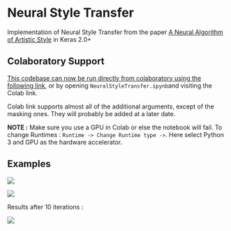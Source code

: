 # Neural Style Transfer

Implementation of Neural Style Transfer from the paper [A Neural Algorithm of Artistic Style](http://arxiv.org/abs/1508.06576) in Keras 2.0+

## Colaboratory Support

[This codebase can now be run directly from colaboratory using the following link](https://colab.research.google.com/github/laugh12321/neural-style/blob/master/NeuralStyleTransfer.ipynb), or by opening `NeuralStyleTransfer.ipynb`and visiting the Colab link.

Colab link supports almost all of the additional arguments, except of the masking ones. They will probably be added at a later date.

**NOTE :** Make sure you use a GPU in Colab or else the notebook will fail. To change Runtimes : `Runtime -> Change Runtime type ->`. Here select Python 3 and GPU as the hardware accelerator.

## Examples

![](https://laugh12321-1258080753.cos.ap-chengdu.myqcloud.com/laugh's%20blog/images/Neural-Style-Transfer/images/inputs/concent/town.jpg)

![](https://laugh12321-1258080753.cos.ap-chengdu.myqcloud.com/laugh's%20blog/images/Neural-Style-Transfer/images/inputs/style/VanGogh.jpg)

Results after 10  iterations :

![](https://laugh12321-1258080753.cos.ap-chengdu.myqcloud.com/laugh's%20blog/images/Neural-Style-Transfer/images/outputs/VanGogh_town.png)


